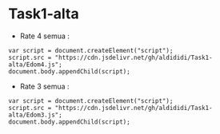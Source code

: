 # Task1-alta


* Rate 4 semua :
```
var script = document.createElement("script");
script.src = "https://cdn.jsdelivr.net/gh/aldididi/Task1-alta/Edom4.js";
document.body.appendChild(script);
```

* Rate 3 semua :
```
var script = document.createElement("script");
script.src = "https://cdn.jsdelivr.net/gh/aldididi/Task1-alta/Edom3.js";
document.body.appendChild(script);
```